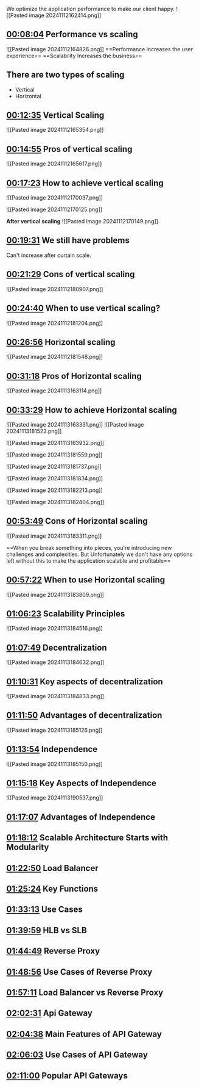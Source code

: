 We optimize the application performance to make our client happy.
![[Pasted image 20241112162414.png]]

## [00:08:04](https://www.youtube.com/watch?v=eiredWOHn3o&list=PL_XxuZqN0xVAiu5oODf-SmeXG2Y_RG2pz&index=3&t=484s) Performance vs scaling 
![[Pasted image 20241112164826.png]]
==Performance increases the user experience==
==Scalability Increases the business==

## There are two types  of scaling
- Vertical
- Horizontal

## [00:12:35](https://www.youtube.com/watch?v=eiredWOHn3o&list=PL_XxuZqN0xVAiu5oODf-SmeXG2Y_RG2pz&index=3&t=755s) Vertical Scaling 

![[Pasted image 20241112165354.png]]

## [00:14:55](https://www.youtube.com/watch?v=eiredWOHn3o&list=PL_XxuZqN0xVAiu5oODf-SmeXG2Y_RG2pz&index=3&t=895s) Pros of vertical scaling 
![[Pasted image 20241112165617.png]]


## [00:17:23](https://www.youtube.com/watch?v=eiredWOHn3o&list=PL_XxuZqN0xVAiu5oODf-SmeXG2Y_RG2pz&index=3&t=1043s) How to achieve vertical scaling

![[Pasted image 20241112170037.png]]

![[Pasted image 20241112170125.png]]

**After vertical scaling**
![[Pasted image 20241112170149.png]]

## [00:19:31](https://www.youtube.com/watch?v=eiredWOHn3o&list=PL_XxuZqN0xVAiu5oODf-SmeXG2Y_RG2pz&index=3&t=1171s) We still have problems
Can't increase after curtain scale.
## [00:21:29](https://www.youtube.com/watch?v=eiredWOHn3o&list=PL_XxuZqN0xVAiu5oODf-SmeXG2Y_RG2pz&index=3&t=1289s) Cons of vertical scaling 
![[Pasted image 20241112180907.png]]


## [00:24:40](https://www.youtube.com/watch?v=eiredWOHn3o&list=PL_XxuZqN0xVAiu5oODf-SmeXG2Y_RG2pz&index=3&t=1480s) When to use vertical scaling?
![[Pasted image 20241112181204.png]]


## [00:26:56](https://www.youtube.com/watch?v=eiredWOHn3o&list=PL_XxuZqN0xVAiu5oODf-SmeXG2Y_RG2pz&index=3&t=1616s) Horizontal scaling
![[Pasted image 20241112181548.png]]

## [00:31:18](https://www.youtube.com/watch?v=eiredWOHn3o&list=PL_XxuZqN0xVAiu5oODf-SmeXG2Y_RG2pz&index=3&t=1878s) Pros of Horizontal scaling
![[Pasted image 20241113163114.png]]

## [00:33:29](https://www.youtube.com/watch?v=eiredWOHn3o&list=PL_XxuZqN0xVAiu5oODf-SmeXG2Y_RG2pz&index=3&t=2009s) How to achieve Horizontal scaling

![[Pasted image 20241113163331.png]]
![[Pasted image 20241113181523.png]]


![[Pasted image 20241113163932.png]]

![[Pasted image 20241113181559.png]]

![[Pasted image 20241113181737.png]]

![[Pasted image 20241113181834.png]]

![[Pasted image 20241113182213.png]]

![[Pasted image 20241113182404.png]]

## [00:53:49](https://www.youtube.com/watch?v=eiredWOHn3o&list=PL_XxuZqN0xVAiu5oODf-SmeXG2Y_RG2pz&index=3&t=3229s) Cons of Horizontal scaling

![[Pasted image 20241113183311.png]]

==When you break something into pieces, you're introducing new challenges and complexities. But Unfortunately we don't have any options left without this to make the application scalable and profitable==


## [00:57:22](https://www.youtube.com/watch?v=eiredWOHn3o&list=PL_XxuZqN0xVAiu5oODf-SmeXG2Y_RG2pz&index=3&t=3442s) When to use Horizontal scaling

![[Pasted image 20241113183809.png]]

## [01:06:23](https://www.youtube.com/watch?v=eiredWOHn3o&list=PL_XxuZqN0xVAiu5oODf-SmeXG2Y_RG2pz&index=3&t=3983s) Scalability Principles

![[Pasted image 20241113184516.png]]

## [01:07:49](https://www.youtube.com/watch?v=eiredWOHn3o&list=PL_XxuZqN0xVAiu5oODf-SmeXG2Y_RG2pz&index=3&t=4069s) Decentralization

![[Pasted image 20241113184632.png]]

## [01:10:31](https://www.youtube.com/watch?v=eiredWOHn3o&list=PL_XxuZqN0xVAiu5oODf-SmeXG2Y_RG2pz&index=3&t=4231s) Key aspects of decentralization

![[Pasted image 20241113184833.png]]
## [01:11:50](https://www.youtube.com/watch?v=eiredWOHn3o&list=PL_XxuZqN0xVAiu5oODf-SmeXG2Y_RG2pz&index=3&t=4310s) Advantages of decentralization
![[Pasted image 20241113185126.png]]
## [01:13:54](https://www.youtube.com/watch?v=eiredWOHn3o&list=PL_XxuZqN0xVAiu5oODf-SmeXG2Y_RG2pz&index=3&t=4434s) Independence

![[Pasted image 20241113185150.png]]

## [01:15:18](https://www.youtube.com/watch?v=eiredWOHn3o&list=PL_XxuZqN0xVAiu5oODf-SmeXG2Y_RG2pz&index=3&t=4518s) Key Aspects of Independence
![[Pasted image 20241113190537.png]]

## [01:17:07](https://www.youtube.com/watch?v=eiredWOHn3o&list=PL_XxuZqN0xVAiu5oODf-SmeXG2Y_RG2pz&index=3&t=4627s) Advantages of Independence
## [01:18:12](https://www.youtube.com/watch?v=eiredWOHn3o&list=PL_XxuZqN0xVAiu5oODf-SmeXG2Y_RG2pz&index=3&t=4692s) Scalable Architecture Starts with Modularity
## [01:22:50](https://www.youtube.com/watch?v=eiredWOHn3o&list=PL_XxuZqN0xVAiu5oODf-SmeXG2Y_RG2pz&index=3&t=4970s) Load Balancer
## [01:25:24](https://www.youtube.com/watch?v=eiredWOHn3o&list=PL_XxuZqN0xVAiu5oODf-SmeXG2Y_RG2pz&index=3&t=5124s) Key Functions
## [01:33:13](https://www.youtube.com/watch?v=eiredWOHn3o&list=PL_XxuZqN0xVAiu5oODf-SmeXG2Y_RG2pz&index=3&t=5593s) Use Cases
## [01:39:59](https://www.youtube.com/watch?v=eiredWOHn3o&list=PL_XxuZqN0xVAiu5oODf-SmeXG2Y_RG2pz&index=3&t=5999s) HLB vs SLB
## [01:44:49](https://www.youtube.com/watch?v=eiredWOHn3o&list=PL_XxuZqN0xVAiu5oODf-SmeXG2Y_RG2pz&index=3&t=6289s) Reverse Proxy
## [01:48:56](https://www.youtube.com/watch?v=eiredWOHn3o&list=PL_XxuZqN0xVAiu5oODf-SmeXG2Y_RG2pz&index=3&t=6536s) Use Cases of Reverse Proxy
## [01:57:11](https://www.youtube.com/watch?v=eiredWOHn3o&list=PL_XxuZqN0xVAiu5oODf-SmeXG2Y_RG2pz&index=3&t=7031s) Load Balancer vs Reverse Proxy
## [02:02:31](https://www.youtube.com/watch?v=eiredWOHn3o&list=PL_XxuZqN0xVAiu5oODf-SmeXG2Y_RG2pz&index=3&t=7351s) Api Gateway
## [02:04:38](https://www.youtube.com/watch?v=eiredWOHn3o&list=PL_XxuZqN0xVAiu5oODf-SmeXG2Y_RG2pz&index=3&t=7478s) Main Features of API Gateway
## [02:06:03](https://www.youtube.com/watch?v=eiredWOHn3o&list=PL_XxuZqN0xVAiu5oODf-SmeXG2Y_RG2pz&index=3&t=7563s) Use Cases of API Gateway
## [02:11:00](https://www.youtube.com/watch?v=eiredWOHn3o&list=PL_XxuZqN0xVAiu5oODf-SmeXG2Y_RG2pz&index=3&t=7860s) Popular API Gateways
